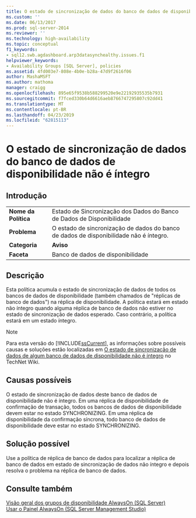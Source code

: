 ```yaml
---
title: O estado de sincronização de dados do banco de dados de disponibilidade não está íntegro | Microsoft Docs
ms.custom: ''
ms.date: 06/13/2017
ms.prod: sql-server-2014
ms.reviewer: ''
ms.technology: high-availability
ms.topic: conceptual
f1_keywords:
- sql12.swb.agdashboard.arp3datasynchealthy.issues.f1
helpviewer_keywords:
- Availability Groups [SQL Server], policies
ms.assetid: 4fd003e7-808e-4b0e-b28a-47d9f2616f06
author: MashaMSFT
ms.author: mathoma
manager: craigg
ms.openlocfilehash: 895e65f9538b588299520e9e22192935535b7931
ms.sourcegitcommit: f7fced330b64d6616aeb8766747295807c92dd41
ms.translationtype: MT
ms.contentlocale: pt-BR
ms.lasthandoff: 04/23/2019
ms.locfileid: "62815113"
---
```

# <a name="data-synchronization-state-of-availability-database-is-not-healthy"></a>O estado de sincronização de dados do banco de dados de disponibilidade não é íntegro
    
## <a name="introduction"></a>Introdução  
  
|||  
|-|-|  
|**Nome da Política**|Estado de Sincronização dos Dados do Banco de Dados de Disponibilidade|  
|**Problema**|O estado de sincronização de dados do banco de dados de disponibilidade não é íntegro.|  
|**Categoria**|**Aviso**|  
|**Faceta**|Banco de dados de disponibilidade|  
  
## <a name="description"></a>Descrição  
 Esta política acumula o estado de sincronização de dados de todos os bancos de dados de disponibilidade (também chamados de "réplicas de banco de dados") na réplica de disponibilidade. A política estará em estado não íntegro quando alguma réplica de banco de dados não estiver no estado de sincronização de dados esperado. Caso contrário, a política estará em um estado íntegro.  
  
> [!NOTE]  
>  Para esta versão do [!INCLUDE[ssCurrent](../../../includes/sscurrent-md.md)], as informações sobre possíveis causas e soluções estão localizadas em [O estado de sincronização de dados de algum banco de dados de disponibilidade não é íntegro](https://go.microsoft.com/fwlink/p/?LinkId=220858) no TechNet Wiki.  
  
## <a name="possible-causes"></a>Causas possíveis  
 O estado de sincronização de dados deste banco de dados de disponibilidade não é íntegro. Em uma réplica de disponibilidade de confirmação de transação, todos os bancos de dados de disponibilidade devem estar no estado SYNCHRONIZING. Em uma réplica de disponibilidade da confirmação síncrona, todo banco de dados de disponibilidade deve estar no estado SYNCHRONIZING.  
  
## <a name="possible-solution"></a>Solução possível  
 Use a política de réplica de banco de dados para localizar a réplica de banco de dados em estado de sincronização de dados não íntegro e depois resolva o problema na réplica de banco de dados.  
  
## <a name="see-also"></a>Consulte também  
 [Visão geral dos grupos de disponibilidade AlwaysOn &#40;SQL Server&#41;](overview-of-always-on-availability-groups-sql-server.md)   
 [Usar o Painel AlwaysOn &#40;SQL Server Management Studio&#41;](use-the-always-on-dashboard-sql-server-management-studio.md)  
  
  
